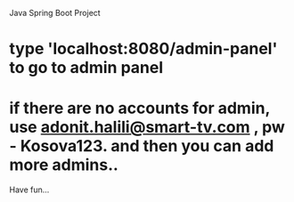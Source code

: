 Java Spring Boot Project

# type 'localhost:8080/admin-panel' to go to admin panel

# if there are no accounts for admin, use adonit.halili@smart-tv.com , pw - Kosova123. and then you can add more admins..

Have fun...
